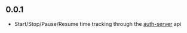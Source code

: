 0.0.1
----
- Start/Stop/Pause/Resume time tracking through the [auth-server] api

[auth-server]: https://github.com/Gobliip/auth-server
